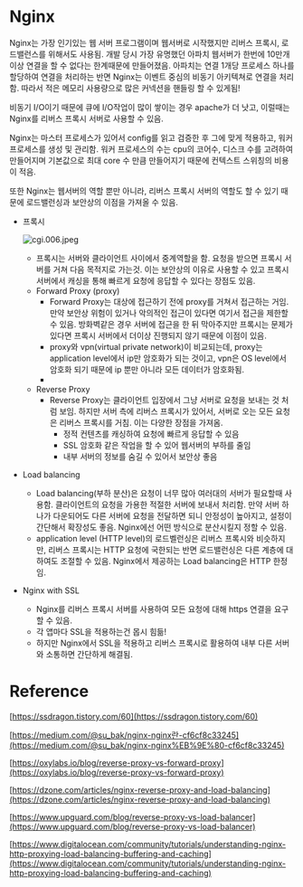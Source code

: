 
# Nginx

Nginx는 가장 인기있는 웹 서버 프로그램이며 웹서버로 시작했지만 리버스 프록시, 로드밸런스를 위해서도 사용됨. 개발 당시 가장 유명했던 아파치 웹서버가 한번에 10만개 이상 연결을 할 수 없다는 한계때문에 만들어졌음. 아파치는 연결 1개당 프로세스 하나를 할당하여 연결을 처리하는 반면 Nginx는 이벤트 중심의 비동기 아키텍쳐로 연결을 처리함. 따라서 적은 메모리 사용량으로 많은 커넥션을 핸들링 할 수 있게됨!

비동기 I/O이기 때문에 큐에 I/O작업이 많이 쌓이는 경우 apache가 더 낫고, 이럴때는 Nginx를 리버스 프록시 서버로 사용할 수 있음.

Nginx는 마스터 프로세스가 있어서 config를 읽고 검증한 후 그에 맞게 적용하고, 워커 프로세스를 생성 및 관리함.
워커 프로세스의 수는 cpu의 코어수, 디스크 수를 고려하여 만들어지며 기본값으로 최대 core 수 만큼 만들어지기 때문에 컨텍스트 스위칭의 비용이 적음. 

또한 Nginx는 웹서버의 역할 뿐만 아니라, 리버스 프록시 서버의 역할도 할 수 있기 때문에 로드밸런싱과 보안상의 이점을 가져올 수 있음.

- 프록시
    
    ![cgi.006.jpeg](https://s3-us-west-2.amazonaws.com/secure.notion-static.com/1b29d170-189e-4e63-baff-5c1dca73ba3f/cgi.006.jpeg)
    
    - 프록시는 서버와 클라이언트 사이에서 중계역할을 함. 요청을 받으면 프록시 서버를 거쳐 다음 목적지로 가는것. 이는 보안상의 이유로 사용할 수 있고 프록시 서버에서 캐싱을 통해 빠르게 요청에 응답할 수 있다는 장점도 있음.
    - Forward Proxy (proxy)
        - Forward Proxy는 대상에 접근하기 전에 proxy를 거쳐서 접근하는 거임. 만약 보안상 위험이 있거나 악의적인 접근이 있다면 여기서 접근을 제한할 수 있음. 방화벽같은 경우 서버에 접근을 한 뒤 막아주지만 프록시는 문제가 있다면 프록시 서버에서 더이상 진행되지 않기 때문에 이점이 있음.
        - proxy와 vpn(virtual private network)이 비교되는데, proxy는 application level에서 ip만 암호화가 되는 것이고, vpn은 OS level에서 암호화 되기 때문에 ip 뿐만 아니라 모든 데이터가 암호화됨.
        - 
    - Reverse Proxy
        - Reverse Proxy는 클라이언트 입장에서 그냥 서버로 요청을 보내는 것 처럼 보임. 하지만 서버 측에 리버스 프록시가 있어서, 서버로 오는 모든 요청은 리버스 프록시를 거침. 이는 다양한 장점을 가져옴.
            - 정적 컨텐츠를 캐싱하여 요청에 빠르게 응답할 수 있음
            - SSL 암호화 같은 작업을 할 수 있어 웹서버의 부하를 줄임
            - 내부 서버의 정보를 숨길 수 있어서 보안상 좋음
- Load balancing
    - Load balancing(부하 분산)은 요청이 너무 많아 여러대의 서버가 필요할때 사용함. 클라이언트의 요청을 가용한 적절한 서버에 보내서 처리함. 만약 서버 하나가 다운되어도 다른 서버에 요청을 전달하면 되니 안정성이 높아지고, 설정이 간단해서 확장성도 좋음. Nginx에선 어떤 방식으로 분산시킬지 정할 수 있음.
    - application level (HTTP level)의 로드벨런싱은 리버스 프록시와 비슷하지만, 리버스 프록시는 HTTP 요청에 국한되는 반면 로드밸런싱은 다른 계층에 대하여도 조절할 수 있음. Nginx에서 제공하는 Load balancing은 HTTP 한정임.
    
    
- Nginx with SSL
    - Nginx를 리버스 프록시 서버를 사용하여 모든 요청에 대해 https 연결을 요구할 수 있음.
    - 각 앱마다 SSL을 적용하는건 몹시 힘듦!
    - 하지만 Nginx에서 SSL을 적용하고 리버스 프록시로 활용하여 내부 다른 서버와 소통하면 간단하게 해결됨.

# Reference

[https://ssdragon.tistory.com/60](https://ssdragon.tistory.com/60)

[https://medium.com/@su_bak/nginx-nginx란-cf6cf8c33245](https://medium.com/@su_bak/nginx-nginx%EB%9E%80-cf6cf8c33245)

[https://oxylabs.io/blog/reverse-proxy-vs-forward-proxy](https://oxylabs.io/blog/reverse-proxy-vs-forward-proxy)

[https://dzone.com/articles/nginx-reverse-proxy-and-load-balancing](https://dzone.com/articles/nginx-reverse-proxy-and-load-balancing)

[https://www.upguard.com/blog/reverse-proxy-vs-load-balancer](https://www.upguard.com/blog/reverse-proxy-vs-load-balancer)

[https://www.digitalocean.com/community/tutorials/understanding-nginx-http-proxying-load-balancing-buffering-and-caching](https://www.digitalocean.com/community/tutorials/understanding-nginx-http-proxying-load-balancing-buffering-and-caching)